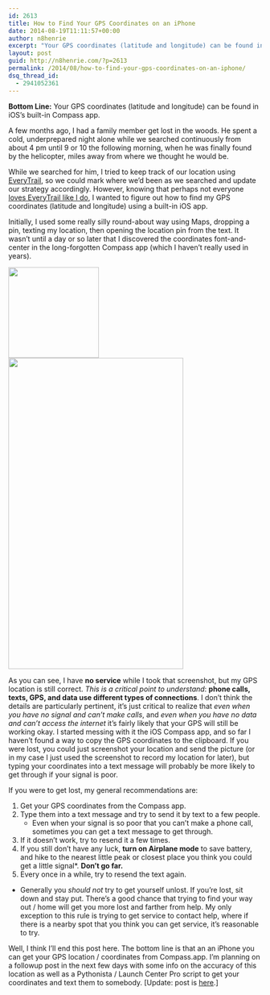 ```yaml
---
id: 2613
title: How to Find Your GPS Coordinates on an iPhone
date: 2014-08-19T11:11:57+00:00
author: n8henrie
excerpt: "Your GPS coordinates (latitude and longitude) can be found in iOS's built-in Compass app."
layout: post
guid: http://n8henrie.com/?p=2613
permalink: /2014/08/how-to-find-your-gps-coordinates-on-an-iphone/
dsq_thread_id:
  - 2941052361
---
```

**Bottom Line:** Your GPS coordinates (latitude and longitude) can be found in iOS&#8217;s built-in Compass app.<!--more-->

A few months ago, I had a family member get lost in the woods. He spent a cold, underprepared night alone while we searched continuously from about 4 pm until 9 or 10 the following morning, when he was finally found by the helicopter, miles away from where we thought he would be.

While we searched for him, I tried to keep track of our location using <a href="!itu" target="_blank" class="broken_link">EveryTrail</a>, so we could mark where we&#8217;d been as we searched and update our strategy accordingly. However, knowing that perhaps not everyone [loves EveryTrail like I do](http://n8henrie.com/mtb), I wanted to figure out how to find my GPS coordinates (latitude and longitude) using a built-in iOS app.

Initially, I used some really silly round-about way using Maps, dropping a pin, texting my location, then opening the location pin from the text. It wasn&#8217;t until a day or so later that I discovered the coordinates font-and-center in the long-forgotten Compass app (which I haven&#8217;t really used in years).


<img class="aligncenter" src="http://n8henrie.com/uploads/2014/08/20140815_compass.tiff" alt="" width="180" height="180" /> 
<img class="aligncenter" src="http://n8henrie.com/uploads/2014/08/20140815_IMG_0486.PNG" alt="" width="348" height="618" /> 

As you can see, I have **no service** while I took that screenshot, but my GPS location is still correct. _This is a critical point to understand_: **phone calls, texts, GPS, and data use different types of connections**. I don&#8217;t think the details are particularly pertinent, it&#8217;s just critical to realize that _even when you have no signal and can&#8217;t make calls_, and _even when you have no data and can&#8217;t access the internet_ it&#8217;s fairly likely that your GPS will still be working okay. I started messing with it the iOS Compass app, and so far I haven&#8217;t found a way to copy the GPS coordinates to the clipboard. If you were lost, you could just screenshot your location and send the picture (or in my case I just used the screenshot to record my location for later), but typing your coordinates into a text message will probably be more likely to get through if your signal is poor.

If you were to get lost, my general recommendations are:

  1. Get your GPS coordinates from the Compass app.
  2. Type them into a text message and try to send it by text to a few people. 
      * Even when your signal is so poor that you can&#8217;t make a phone call, sometimes you can get a text message to get through.
  3. If it doesn&#8217;t work, try to resend it a few times.
  4. If you still don&#8217;t have any luck, **turn on Airplane mode** to save battery, and hike to the nearest little peak or closest place you think you could get a little signal*. **Don&#8217;t go far.**
  5. Every once in a while, try to resend the text again.

* Generally you _should not_ try to get yourself unlost. If you&#8217;re lost, sit down and stay put. There&#8217;s a good chance that trying to find your way out / home will get you more lost and farther from help. My only exception to this rule is trying to get service to contact help, where if there is a nearby spot that you think you can get service, it&#8217;s reasonable to try.

Well, I think I&#8217;ll end this post here. The bottom line is that an an iPhone you can get your GPS location / coordinates from Compass.app. I&#8217;m planning on a followup post in the next few days with some info on the accuracy of this location as well as a Pythonista / Launch Center Pro script to get your coordinates and text them to somebody. [Update: post is [here](http://n8henrie.com/2014/09/how-accurate-is-the-iphone-gps/).]